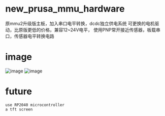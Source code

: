 # new_prusa_mmu_hardware
原mmu2升级版主板，加入串口电平转换，dcdc独立供电系统
可更换的电机驱动，比原版更低的价格，兼容12~24V电平，
使用PNP常开接近传感器，板载串口，传感器电平转换电路


# image
![image](https://github.com/fBn0523/new_prusa_mmu_hardware/blob/main/images/board1.JPG)
![image](https://github.com/fBn0523/new_prusa_mmu_hardware/blob/main/images/board3.JPG)
# future
    use RP2040 microcontroller   
    a tft screen
